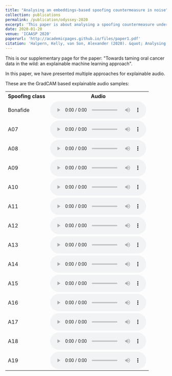 ```yaml
---
title: "Analysing an embeddings-based spoofing countermeasure in noise"
collection: publications
permalink: /publication/odyssey-2020
excerpt: 'This paper is about analysing a spoofing countermeasure under noisy conditions.'
date: 2020-01-20
venue: 'ICAASP 2020'
paperurl: 'http://academicpages.github.io/files/paper1.pdf'
citation: 'Halpern, Kelly, van Son, Alexander (2020). &quot; Analysing an embeddings-based spoofing countermeasure in noise; <i>ODYSSEY 2020</i>. 1(1).'
---
```


This is our supplementary page for the paper: "Towards taming oral cancer data in the wild: an explainable machine learning approach".

In this paper, we have presented multiple approaches for explainable audio.

These are the GradCAM based explainable audio samples:

 <table style="width:100%">
  <tr>
    <th>Spoofing class</th>
    <th>Audio</th>
  </tr>
  <tr>
    <td>Bonafide</td>
    <td>
 <audio controls>
  <source src="/images/odyssey_audio/three_format_-.wav" type="audio/wav">
</audio> 
</td>
  </tr>
  <tr>
    <td>A07</td>
    <td>
 <audio controls>
  <source src="/images/odyssey_audio/three_format_A07.wav" type="audio/wav">
</audio> 
</td>
  </tr>
  <tr>
    <td>A08</td>
    <td>
 <audio controls>
  <source src="/images/odyssey_audio/three_format_A08.wav" type="audio/wav">
</audio> 
</td>
  </tr>
  <tr>
    <td>A09</td>
    <td>
 <audio controls>
  <source src="/images/odyssey_audio/three_format_A09.wav" type="audio/wav">
</audio> 
</td>
  </tr>
  <tr>
    <td>A10</td>
    <td>
 <audio controls>
  <source src="/images/odyssey_audio/three_format_A10.wav" type="audio/wav">
</audio> 
</td>
  </tr>
  <tr>
    <td>A11</td>
    <td>
 <audio controls>
  <source src="/images/odyssey_audio/three_format_A11.wav" type="audio/wav">
</audio> 
</td>
  </tr>
  <tr>
    <td>A12</td>
    <td>
 <audio controls>
  <source src="/images/odyssey_audio/three_format_A12.wav" type="audio/wav">
</audio> 
</td>
  </tr>
  <tr>
    <td>A13</td>
    <td>
 <audio controls>
  <source src="/images/odyssey_audio/three_format_A13.wav" type="audio/wav">
</audio> 
</td>
  </tr>
  <tr>
    <td>A14</td>
    <td>
 <audio controls>
  <source src="/images/odyssey_audio/three_format_A14.wav" type="audio/wav">
</audio> 
</td>
  </tr>
  <tr>
    <td>A15</td>
    <td>
 <audio controls>
  <source src="/images/odyssey_audio/three_format_A15.wav" type="audio/wav">
</audio> 
</td>
  </tr>
  <tr>
    <td>A16</td>
    <td>
 <audio controls>
  <source src="/images/odyssey_audio/three_format_A16.wav" type="audio/wav">
</audio> 
</td>
  </tr>
  <tr>
    <td>A17</td>
    <td>
 <audio controls>
  <source src="/images/odyssey_audio/three_format_A17.wav" type="audio/wav">
</audio> 
</td>
  </tr>
  <tr>
    <td>A18</td>
    <td>
 <audio controls>
  <source src="/images/odyssey_audio/three_format_A18.wav" type="audio/wav">
</audio> 
</td>
  </tr>
  <tr>
    <td>A19</td>
    <td>
 <audio controls>
  <source src="/images/odyssey_audio/three_format_A19.wav" type="audio/wav">
</audio> 
</td>
  </tr>
</table> 






